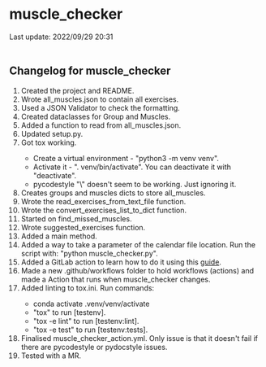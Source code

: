 # muscle_checker
Last update: 2022/09/29 20:31
<br /><br />
<h2>Changelog for muscle_checker</h2>

<ol>
        <li>Created the project and README.</li>
        <li>Wrote all_muscles.json to contain all exercises.</li>
        <li>Used a JSON Validator to check the formatting.</li>
        <li>Created dataclasses for Group and Muscles.</li>
        <li>Added a function to read from all_muscles.json.</li>
        <li>Updated setup.py.</li>
        <li>Got tox working.</li>
        <ul>
                <li>Create a virtual environment - "python3 -m venv venv".</li>
                <li>Activate it - ". venv/bin/activate". You can deactivate it with "deactivate".</li>
                <li>pycodestyle "\" doesn't seem to be working. Just ignoring it.</li>
        </ul>
        <li>Creates groups and muscles dicts to store all_muscles.</li>
        <li>Wrote the read_exercises_from_text_file function.</li>
        <li>Wrote the convert_exercises_list_to_dict function.</li>
        <li>Started on find_missed_muscles.</li>
        <li>Wrote suggested_exercises function.</li>
        <li>Added a main method.</li>
        <li>Added a way to take a parameter of the calendar file location. Run the script with: "python muscle_checker.py".</li>
        <li>Added a GitLab action to learn how to do it using this <a href="https://docs.github.com/en/actions/learn-github-actions/understanding-github-actions" target="_blank">guide</a>.</li>
        <li>Made a new .github/workflows folder to hold workflows (actions) and made a Action that runs when muscle_checker changes.</li>
        <li>Added linting to tox.ini. Run commands:</li>
        <ul>
                <li>conda activate .venv/venv/activate</li>
                <li>"tox" to run [testenv].</li>
                <li>"tox -e lint" to run [testenv:lint].</li>
                <li>"tox -e test" to run [testenv:tests].</li>
        </ul>
        <li>Finalised muscle_checker_action.yml. Only issue is that it doesn't fail if there are pycodestyle or pydocstyle issues.</li>
        <li>Tested with a MR.</li>
        
</ol>
